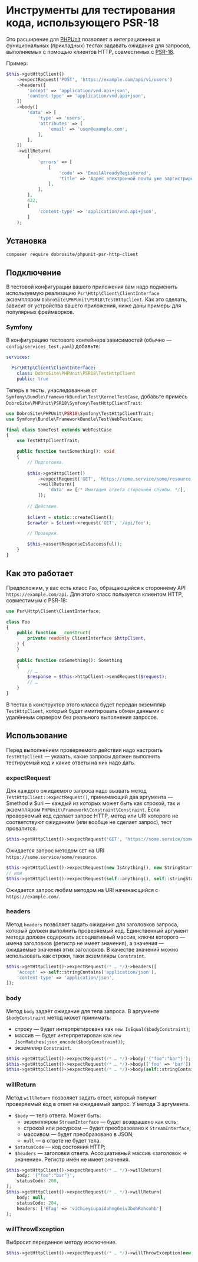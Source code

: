 # Инструменты для тестирования кода, использующего PSR-18

Это расширение для [PHPUnit] позволяет в интеграционных и функциональных (прикладных) тестах
задавать ожидания для запросов, выполняемых с помощью клиентов HTTP, совместимых с [PSR-18].

Пример:

```php
$this->getHttpClient()
    ->expectRequest('POST', 'https://example.com/api/v1/users')
    ->headers([
        'accept' => 'application/vnd.api+json',
        'content-type' => 'application/vnd.api+json',
    ])
    ->body([
        'data' => [
            'type' => 'users',
            'attributes' => [
                'email' => 'user@example.com',
            ],
        ],
    ])
    ->willReturn(
        [
            'errors' => [
                [
                    'code' => 'EmailAlreadyRegistered',
                    'title' => 'Адрес электронной почты уже заргистрирован',
                ],
            ],
        ],
        422,
        [
            'content-type' => 'application/vnd.api+json',
        ]
    );
```

## Установка

    composer require dobrosite/phpunit-psr-http-client

## Подключение

В тестовой конфигурации вашего приложения вам надо подменить используемую реализацию
`Psr\Http\Client\ClientInterface` экземпляром `DobroSite\PHPUnit\PSR18\TestHttpClient`. Как это
сделать, зависит от устройства вашего приложения, ниже даны примеры для популярных фреймворков.

### Symfony

В конфигурацию тестового контейнера зависимостей (обычно — `config/services_test.yaml`) добавьте:

```yaml
services:

  Psr\Http\Client\ClientInterface:
    class: DobroSite\PHPUnit\PSR18\TestHttpClient
    public: true
```

Теперь в тесты, унаследованные от `Symfony\Bundle\FrameworkBundle\Test\KernelTestCase`, добавьте
примесь `DobroSite\PHPUnit\PSR18\Symfony\TestHttpClientTrait`:

```php
use DobroSite\PHPUnit\PSR18\Symfony\TestHttpClientTrait;
use Symfony\Bundle\FrameworkBundle\Test\WebTestCase;

final class SomeTest extends WebTestCase
{
    use TestHttpClientTrait;

    public function testSomething(): void
    {
        // Подготовка.
        
        $this->getHttpClient()
            ->expectRequest('GET', 'https://some.service/some/resource')
            ->willReturn([
                'data' => [/* Имитация ответа сторонней службы. */],
            ]);
        
        // Действие.
        
        $client = static::createClient();
        $crawler = $client->request('GET', '/api/foo');

        // Проверки.

        $this->assertResponseIsSuccessful();
    }
}
```

## Как это работает

Предположим, у вас есть класс `Foo`, обращающийся к стороннему API `https://example.com/api`. Для
этого класс пользуется клиентом HTTP, совместимым с PSR-18:

```php
use Psr\Http\Client\ClientInterface;

class Foo 
{
    public function __construct(
        private readonly ClientInterface $httpClient,
    ) {
    }
    
    public function doSomething(): Something
    {
        // …
        $response = $this->httpClient->sendRequest($request);
        // …
    }
}
```

В тестах в конструктор этого класса будет передан экземпляр `TestHttpClient`, который будет
имитировать обмен данными с удалённым сервером без реального выполнения запросов.

## Использование

Перед выполнением проверяемого действия надо настроить `TestHttpClient` — указать, какие запросы
должен выполнить тестируемый код и какие ответы на них надо дать.

### expectRequest

Для каждого ожидаемого запроса надо вызвать метод `TestHttpClient::expectRequest()`, принимающий
два аргумента — $method и $uri — каждый из которых может быть как строкой, так и
экземпляром `PHPUnit\Framework\Constraint\Constraint`. Если проверяемый код сделает запрос HTTP,
метод или URI которого не соответствуют ожиданиям (или вообще не сделает запрос), тест провалится.

```php
$this->getHttpClient()->expectRequest('GET', 'https://some.service/some/resource')
```
Ожидается запрос методом `GET` на URI `https://some.service/some/resource`.

```php
$this->getHttpClient()->expectRequest(new IsAnything(), new StringStartsWith('https://example.com/'))
// или
$this->getHttpClient()->expectRequest(self::anything(), self::stringStartsWith('https://example.com/'))
```
Ожидается запрос любим методом на URI начинающийся с `https://example.com/`.

### headers

Метод `headers` позволяет задать ожидания для заголовков запроса, который должен выполнить
проверяемый код. Единственный аргумент метода должен содержать ассоциативный массив, ключи которого
— имена заголовков (регистр не имеет значения), а значения — ожидаемые значения этих заголовков.
В качестве значений можно использовать как строки, таки экземпляры `Constraint`.

```php
$this->getHttpClient()->expectRequest(/* … */)->headers([
    'Accept' => self::stringContains('application/json'),
    'content-type' => 'application/json',
]);
```

### body

Метод `body` задаёт ожидание для тела запроса. В аргументе `$bodyConstraint` метод может принимать:

- строку — будет интерпретирована как `new IsEqual($bodyConstraint)`;
- массив — будет интерпретирован как `new JsonMatches(json_encode($bodyConstraint))`;
- экземпляр `Constraint`.

```php
$this->getHttpClient()->expectRequest(/* … */)->body('{"foo":"bar"}');
$this->getHttpClient()->expectRequest(/* … */)->body(['foo' => 'bar']);
$this->getHttpClient()->expectRequest(/* … */)->body(self::stringContains('bar'));
```

### willReturn

Метод `willReturn` позволяет задать ответ, который получит проверяемый код в ответ на ожидаемый
запрос. У метода 3 аргумента.

- `$body` — тело ответа. Может быть:
  - экземпляром `StreamInterface` — будет возвращено как есть;
  - строкой или ресурсом — будет преобразовано к `StreamInterface`;
  - массивом — будет преобразовано в JSON;
  - `null` — в ответе не будет тела.
- `$statusCode` — код состояния HTTP;
- `$headers` — заголовки ответа. Ассоциативный массив «заголовок => значение». Регистр имён не имеет
  значения.

```php
$this->getHttpClient()->expectRequest(/* … */)->willReturn(
    body: '{"foo":"bar"}',
    statusCode: 200,
);
$this->getHttpClient()->expectRequest(/* … */)->willReturn(
    body: null,
    statusCode: 204,
    headers: ['ETag' => 'viChieyiupaidahng6eiv3bohRohcohb']
);
```

### willThrowException

Выбросит переданное методу исключение.

```php
$this->getHttpClient()->expectRequest(/* … */)->willThrowException(new SomeException(/* … */));
```

[PHPUnit]: https://phpunit.de/
[PSR-18]: https://php-fig.org/psr/psr-18/
